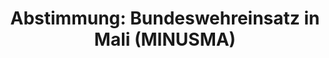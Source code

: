 ---
abstimmung:
  abstimmung: 1
  bundestagssitzung: 98
  datum: 9. Mai 2019
  legislaturperiode: 19
categories:
- Todo
data:
- title: Abstimmungsergebnis 20190509_1-data.pdf
  url: /res/2021-btw/abstimmungsergebnisse/20190509_1-data.pdf
- title: Abstimmungsergebnis 20190509_1_xls-data.xls
  url: /res/2021-btw/abstimmungsergebnisse/20190509_1_xls-data.xls
- title: Abstimmungsergebnis 20190509_1_xls-datacsv
  url: /res/2021-btw/abstimmungsergebnisse/csv/20190509_1_xls-datacsv
ergebnis:
  AfD:
    enthaltung: 0
    gesamt: 91
    ja: 0
    nein: 83
    nichtabgegeben: 8
    ungueltig: 0
  Bündnis 90/Die Grünen:
    enthaltung: 2
    gesamt: 67
    ja: 57
    nein: 3
    nichtabgegeben: 5
    ungueltig: 0
  Die Linke:
    enthaltung: 0
    gesamt: 69
    ja: 0
    nein: 63
    nichtabgegeben: 6
    ungueltig: 0
  FDP:
    enthaltung: 0
    gesamt: 80
    ja: 71
    nein: 0
    nichtabgegeben: 9
    ungueltig: 0
  cdu/csu:
    enthaltung: 0
    gesamt: 246
    ja: 225
    nein: 0
    nichtabgegeben: 21
    ungueltig: 0
  file: 20190509_1_xls-data.xls
  fraktionslos:
    enthaltung: 0
    gesamt: 4
    ja: 1
    nein: 1
    nichtabgegeben: 2
    ungueltig: 0
  spd:
    enthaltung: 0
    gesamt: 152
    ja: 131
    nein: 3
    nichtabgegeben: 18
    ungueltig: 0
layout: abstimmung
links:
- title: Link zu bundestag.de
  url: https://www.bundestag.de/parlament/plenum/abstimmung/abstimmung?id=597
preview: 'Deutscher Bundestag


  98. Sitzung des Deutschen Bundestages

  am Donnerstag, 9. Mai 2019


  Endgültiges Ergebnis der Namentlichen Abstimmung Nr. 1


  Beschlussempfehlung des Auswärtigen Ausschusses (3. Ausschuss) zu dem Antrag der

  Bundesregierung

  Fortsetzung der Beteiligung bewaffneter deutscher Streitkräfte an der Multidimensionalen

  Integrierten Stabilisierungsmission der Vereinten Nationen in Mali (MINUSMA)

  Drs. 19/8972 und 19/9932'
tags:
- Todo
title: 'Abstimmung: Bundeswehreinsatz in Mali (MINUSMA)'
---